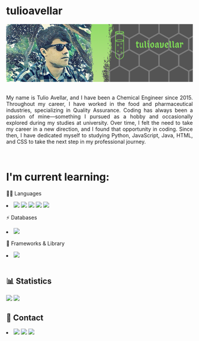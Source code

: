 # tulioavellar
 
<div style="text-align: center;">
    <img src="profilebanner.png">
</div> 
<br>
<p style="text-align: justify;">My name is Tulio Avellar, and I have been a Chemical Engineer since 2015. Throughout my career, I have worked in the food and pharmaceutical industries, specializing in Quality Assurance. Coding has always been a passion of mine—something I pursued as a hobby and occasionally explored during my studies at university. Over time, I felt the need to take my career in a new direction, and I found that opportunity in coding. Since then, I have dedicated myself to studying Python, JavaScript, Java, HTML, and CSS to take the next step in my professional journey.</p>
<br>
<h1>I'm current learning:</h1>
    <p>👩‍💻 Languages</p>
    <li>
         <img src="https://img.shields.io/badge/CSS3-563D7C?style=for-the-badge&logo=css3&logoColor=white">
         <img src="https://img.shields.io/badge/HTML5-E34F26?style=for-the-badge&logo=html5&logoColor=white">
         <img src="https://img.shields.io/badge/Java-008000?style=for-the-badge&logo=java&logoColor=white">
         <img src="https://img.shields.io/badge/JavaScript-323330?style=for-the-badge&logo=javascript&logoColor=F7DF1E">
         <img src="https://img.shields.io/badge/Python-3572A5?style=for-the-badge&logo=python&logoColor=F7DF1E">
    </li>
    <p></p>
    <p>⚡ Databases</p>
    <li>
         <img src="https://img.shields.io/badge/Postgresql-3572A5?style=for-the-badge&logo=postgresql&logoColor=FFFFFF">
    </li>
    <p></p>
    <p>🚀 Frameworks & Library</p>
    <li>
         <img src="https://img.shields.io/badge/React-323330?style=for-the-badge&logo=react&logoColor=3572A5">
    </li>
<br>
<h2>📊 Statistics</h2>
    <img src="https://github-readme-stats.vercel.app/api/top-langs/?username=tulioavellar&layout=compact">
    <img src="https://www.codewars.com/users/tulioavellar/badges/large">
<br>
<h2>📱 Contact</h2>
    <li>
        <a href="https://www.linkedin.com/in/tulioavellar/" target="_blank"><img src="https://img.shields.io/badge/LinkedIn-3572A5?style=for-the-badge&logo=linkedin&logoColor=white"></a>
        <a href="mailto:tuliorafaelga@hotmail.com" target="_blank"><img src="https://img.shields.io/badge/Hotmail-3572A5?style=for-the-badge&logo=microsoftoutlook&logoColor=white"></a>
        <a href="https://www.codewars.com/users/tulioavellar" target="_blank"><img src="https://img.shields.io/badge/Codewars-E34F26?style=for-the-badge&logo=Codewars&logoColor=white"></a>
    </li>
